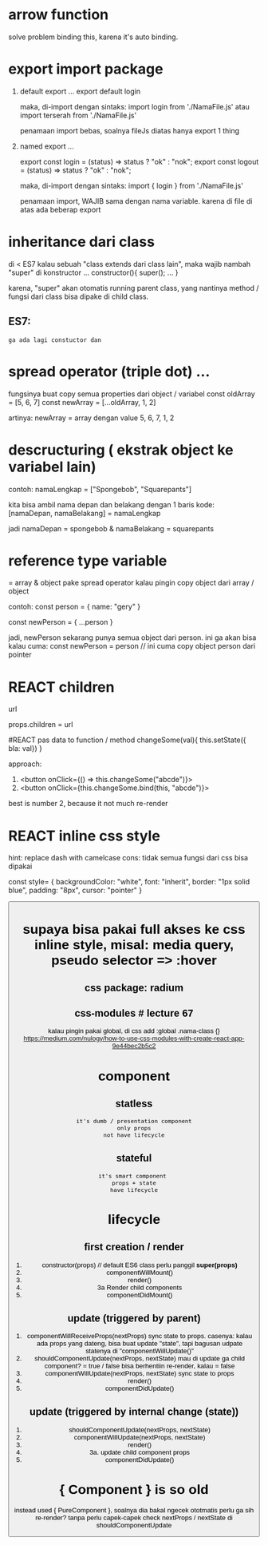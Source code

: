 # arrow function
solve problem binding this, karena it's auto binding.

# export import package
1. default export
    ...
    export default login

    maka, di-import dengan sintaks:
    import login from './NamaFile.js'
    atau
    import terserah from './NamaFile.js'

    penamaan import bebas, soalnya fileJs diatas hanya export 1 thing

2. named export
    ...

    export const login = (status) => status ? "ok" : "nok";
    export const logout = (status) => status ? "ok" : "nok";

    maka, di-import dengan sintaks:
    import { login } from './NamaFile.js'

    penamaan import, WAJIB sama dengan nama variable. karena di file di atas ada beberap export

# inheritance dari class 
di < ES7
kalau sebuah "class extends dari class lain", maka wajib nambah "super" di konstructor
    ...
    constructor(){
        super();
        ...
    }

karena, "super" akan otomatis running parent class, yang nantinya method / fungsi dari class bisa dipake di child class.

## ES7:
    ga ada lagi constuctor dan 

# spread operator (triple dot) ...
fungsinya buat copy semua properties dari object / variabel
const oldArray = [5, 6, 7]
const newArray = [...oldArray, 1, 2]

artinya: newArray = array dengan value 5, 6, 7, 1, 2

# descructuring ( ekstrak object ke variabel lain)
contoh:
namaLengkap = ["Spongebob", "Squarepants"]

kita bisa ambil nama depan dan belakang dengan 1 baris kode:
[namaDepan, namaBelakang] = namaLengkap

jadi namaDepan = spongebob & namaBelakang = squarepants

# reference type variable
= array & object
pake spread operator kalau pingin copy object dari array / object

contoh:
const person = {
    name: "gery"
}

const newPerson = {
    ...person
}

jadi, newPerson sekarang punya semua object dari person. ini ga akan bisa kalau cuma:
const newPerson = person // ini cuma copy object person dari pointer

# REACT children
<p name="test">
    <a>url</a>
</p>

props.children = <a>url</a>

#REACT pas data to function / method
changeSome(val){
    this.setState({ bla: val})
}

approach:
1. <button onClick={() => this.changeSome("abcde")}></button>
2. <button onClick={this.changeSome.bind(this, "abcde")}></button>

best is number 2, because it not much re-render

# REACT inline css style
hint: replace dash with camelcase
cons: tidak semua fungsi dari css bisa dipakai

const style= {
    backgroundColor: "white",
    font: "inherit",
    border: "1px solid blue",
    padding: "8px",
    cursor: "pointer"
}

<button style={style}>

# supaya bisa pakai full akses ke css inline style, misal: media query, pseudo selector => :hover

## css package: radium

## css-modules # lecture 67
kalau pingin pakai global, di css add :global .nama-class {}
https://medium.com/nulogy/how-to-use-css-modules-with-create-react-app-9e44bec2b5c2

# component
## statless
    it's dumb / presentation component
    only props
    not have lifecycle

## stateful
    it's smart component 
    props + state
    have lifecycle

# lifecycle
## first creation / render
1. constructor(props) // default ES6 class
    perlu panggil __super(props)__
2. componentWillMount()
3. render()
3. 3a Render child components
4. componentDidMount()

## update (triggered by parent)
1. componentWillReceiveProps(nextProps)
    sync state to props. casenya: kalau ada props yang dateng, bisa buat update "state", 
    tapi bagusan udpate statenya di "componentWillUpdate()"
2. shouldComponentUpdate(nextProps, nextState)
    mau di update ga child component? = true / false
    bisa berhentiin re-render, kalau = false
3. componentWillUpdate(nextProps, nextState)
    sync state to props
4. render()
5. componentDidUpdate()

## update (triggered by internal change (state))
1. shouldComponentUpdate(nextProps, nextState)
2. componentWillUpdate(nextProps, nextState)
3. render()
3. 3a. update child component props
4. componentDidUpdate()

# { Component } is so old
instead used { PureComponent }, soalnya dia bakal ngecek ototmatis perlu ga sih re-render?
tanpa perlu capek-capek check nextProps / nextState di shouldComponentUpdate